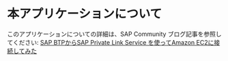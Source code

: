 # 本アプリケーションについて
このアプリケーションについての詳細は、SAP Community ブログ記事を参照してください: [SAP BTPからSAP Private Link Service を使ってAmazon EC2に接続してみた](https://community.sap.com/t5/technology-blogs-by-members/sap-btp%E3%81%8B%E3%82%89sap-private-link-service-%E3%82%92%E4%BD%BF%E3%81%A3%E3%81%A6amazon-ec2%E3%81%AB%E6%8E%A5%E7%B6%9A%E3%81%97%E3%81%A6%E3%81%BF%E3%81%9F/ba-p/13604380)
